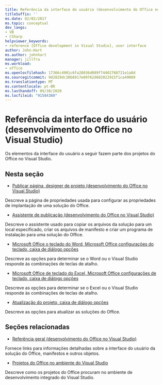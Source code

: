 ```yaml
---
title: Referência da interface do usuário (desenvolvimento do Office no Visual Studio)
titleSuffix: ''
ms.date: 02/02/2017
ms.topic: conceptual
dev_langs:
- VB
- CSharp
helpviewer_keywords:
- reference [Office development in Visual Studio], user interface
author: John-Hart
ms.author: johnhart
manager: jillfra
ms.workload:
- office
ms.openlocfilehash: 17366c4901c6fa28036d089f74402768721e1a8d
ms.sourcegitcommit: 9d2829dc30b6917e89762d602022915f1ca49089
ms.translationtype: MT
ms.contentlocale: pt-BR
ms.lasthandoff: 09/30/2020
ms.locfileid: "91584380"
---
```

# <a name="user-interface-reference-office-development-in-visual-studio"></a>Referência da interface do usuário (desenvolvimento do Office no Visual Studio)
  Os elementos da interface do usuário a seguir fazem parte dos projetos do Office no Visual Studio.

## <a name="in-this-section"></a>Nesta seção
- [Publicar página, designer de projeto &#40;desenvolvimento do Office no Visual Studio&#41;](../vsto/publish-page-project-designer-office-development-in-visual-studio.md)

 Descreve a página de propriedades usada para configurar as propriedades de implantação de uma solução do Office.

- [Assistente de publicação &#40;desenvolvimento do Office no Visual Studio&#41;](../vsto/publish-wizard-office-development-in-visual-studio.md)

 Descreve o assistente usado para copiar os arquivos da solução para um local especificado, criar os arquivos de manifesto e criar um programa de instalação para uma solução do Office.

- [Microsoft Office o teclado do Word, Microsoft Office configurações do teclado, caixa de diálogo opções](../vsto/microsoft-office-word-keyboard-microsoft-office-keyboard-settings-options-dialog-box.md)

 Descreve as opções para determinar se o Word ou o Visual Studio responde às combinações de teclas de atalho.

- [Microsoft Office de teclado do Excel, Microsoft Office configurações de teclado, caixa de diálogo opções](../vsto/microsoft-office-excel-keyboard-microsoft-office-keyboard-settings-options-dialog-box.md)

 Descreve as opções para determinar se o Excel ou o Visual Studio responde às combinações de teclas de atalho.

- [Atualização do projeto, caixa de diálogo opções](../vsto/project-upgrade-options-dialog-box.md)

 Descreve as opções para atualizar as soluções do Office.

## <a name="related-sections"></a>Seções relacionadas
- [Referência geral &#40;desenvolvimento do Office no Visual Studio&#41;](../vsto/general-reference-office-development-in-visual-studio.md)

 Fornece links para informações detalhadas sobre a interface do usuário da solução do Office, manifestos e outros objetos.

- [Projetos do Office no ambiente do Visual Studio](../vsto/office-projects-in-the-visual-studio-environment.md)

 Descreve como os projetos do Office procuram no ambiente de desenvolvimento integrado do Visual Studio.
